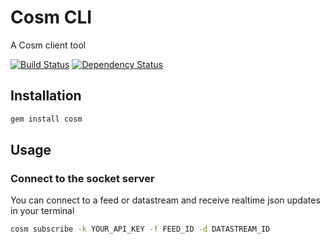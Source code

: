 # Cosm CLI

A Cosm client tool

[![Build Status](https://secure.travis-ci.org/levent/cosm.png)](http://travis-ci.org/levent/cosm)
[![Dependency Status](https://gemnasium.com/levent/cosm.png)](https://gemnasium.com/levent/cosm)

## Installation

```bash
gem install cosm
```

## Usage

### Connect to the socket server

You can connect to a feed or datastream and receive realtime json updates in your terminal

```bash
cosm subscribe -k YOUR_API_KEY -f FEED_ID -d DATASTREAM_ID
```


